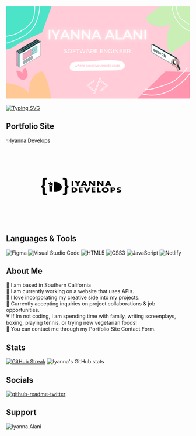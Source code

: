 ![This is an image](bannerIyanna.png)

[![Typing SVG](https://readme-typing-svg.herokuapp.com?font=Montserrat&size=35&duration=4500&color=FF95AE&center=true&vCenter=true&width=1000&height=74&lines=Front-End+Developer;Creative+Director;Follower+of+Christ;Filmmaker)](https://git.io/typing-svg)

## Portfolio Site
:sparkles:[Iyanna Develops](https://IyannaDevelops.netlify.app)

<p align="left" >
<img src="Iyanna_Develops_GIF.GIF" width="400" height="200">
</p>


## Languages & Tools
![Figma](https://img.shields.io/badge/figma-%23F24E1E.svg?style=for-the-badge&logo=figma&logoColor=white) ![Visual Studio Code](https://img.shields.io/badge/Visual%20Studio%20Code-0078d7.svg?style=for-the-badge&logo=visual-studio-code&logoColor=white) ![HTML5](https://img.shields.io/badge/html5-%23E34F26.svg?style=for-the-badge&logo=html5&logoColor=white) ![CSS3](https://img.shields.io/badge/css3-%231572B6.svg?style=for-the-badge&logo=css3&logoColor=white) ![JavaScript](https://img.shields.io/badge/javascript-%23323330.svg?style=for-the-badge&logo=javascript&logoColor=%23F7DF1E) ![Netlify](https://img.shields.io/badge/netlify-%23000000.svg?style=for-the-badge&logo=netlify&logoColor=#00C7B7)
## About Me
:cherry_blossom: I am based in Southern California  
:seedling: I am currently working on a website that uses APIs.  
:art: I love incorporating my creative side into my projects.   
:handshake: Currently accepting inquiries on project collaborations & job opportunities.  
:heartpulse: If Im not coding, I am spending time with family, writing screenplays, boxing, playing tennis, or trying new vegetarian foods!   
:email: You can contact me through my Portfolio Site Contact Form.  
## Stats
[![GitHub Streak](http://github-readme-streak-stats.herokuapp.com?user=IyannaB623&theme=dark&hide_border=true&date_format=M%20j%5B%2C%20Y%5D&background=000000&border=DDDDDD&stroke=C9EFB7&ring=FF95AE&fire=DD9757&currStreakNum=C9EFB7&sideNums=FF95AE&currStreakLabel=31DDBF&sideLabels=DDDDDD&dates=DDDDDD)](https://git.io/streak-stats)
![Iyanna's GitHub stats](https://github-readme-stats.vercel.app/api?username=IyannaB623&bg_color=000&title_color=31DDBF&text_color=FF95AE)

## Socials
[![github-readme-twitter](https://github-readme-twitter.gazf.vercel.app/api?id=IyannaCreative)](https://github.com/IyannaB623/github-readme-twitter)

## Support
<p><a href="https://www.buymeacoffee.com/Iyanna.Alani"> <img align="left" src="https://cdn.buymeacoffee.com/buttons/v2/default-yellow.png" height="50" width="180" alt="Iyanna.Alani" /></a></p><br><br>

<!--
**IyannaB623/IyannaB623** is a ✨ _special_ ✨ repository because its `README.md` (this file) appears on your GitHub profile.

Here are some ideas to get you started:

- 🔭 I’m currently working on ...
- 🌱 I’m currently learning ...
- 👯 I’m looking to collaborate on ...
- 🤔 I’m looking for help with ...
- 💬 Ask me about ...
- 📫 How to reach me: ...
- 😄 Pronouns: ...
- ⚡ Fun fact: ...
-->
